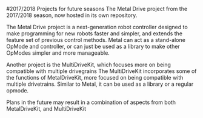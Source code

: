#2017/2018 Projects for future seasons
The Metal Drive project from the 2017/2018 season, now hosted in its own repository.

The Metal Drive project is a next-generation robot controller designed to make programming for new robots faster and simpler, and extends the feature set of previous control methods. Metal can act as a stand-alone OpMode and controller, or can just be used as a library to make other OpModes simpler and more manageable.

Another project is the MultiDriveKit, which focuses more on being compatible with multiple drivegrains
The MultiDriveKit incorporates some of the functions of MetalDriveKit, more focused on being compatible with multiple drivetrains. Similar to Metal, it can be used as a library or a regular opmode. 

Plans in the future may result in a combination of aspects from both MetalDriveKit, and MultiDriveKit

